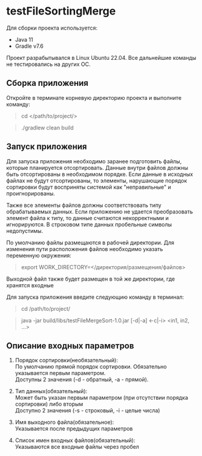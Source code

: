 # testFileSortingMerge
Для сборки проекта используется:
- Java 11
- Gradle v7.6

Проект разрабытывался в Linux Ubuntu 22.04. Все дальнейшие команды не тестировались на других ОС.

## Сборка приложения
Откройте в терминате корневую директорию проекта и выполните команду:
> cd </path/to/project/>

> ./gradlew clean build

## Запуск приложения
Для запуска приложения необходимо заранее подготовить файлы, которые планируется 
отсортировать. Данные внутри файлов должны быть отсортированы в необходимом порядке.
Если данные в исходных файлах не будут отсортированы, то элементы, нарушающие порядок
сортировки будут восприняты системой как "неправильные" и проигнорированы.

Также все элементы файлов должны соответствовать типу обрабатываемых данных. Если
приложению не удается преобразовать элемент файла к типу, то данные считаются некорректными и игнорируются.
В строковом типе данных пробельные символы недопустимы.

По умолчанию файлы размещаются в рабочей директории. 
Для изменения пути расположения файлов необходимо указать переменную окружения:
> export WORK_DIRECTORY=</директория/размещения/файлов>

Выходной файл также будет размещен в той же директории, где хранятся входные

Для запуска приложения введите следующию команду в терминал:
> cd /path/to/project/

> java -jar build/libs/testFileMergeSort-1.0.jar [-d|-a] <-c|-i> <out> <in1, in2, ...>

## Описание входных параметров
1. Порядок сортировки(необязательный):<br>
По умолчанию прямой порядок сортировки. Обязательно указывается первым параметром.<br>
Доступны 2 значения (-d - обратный, -a - прямой).

2. Тип данных(обязательный):<br>
Может быть указан первым параметром (при отсутствии порядка сортировки) либо вторым<br>
Доступно 2 значения (-s - строковый, -i - целые числа)
3. Имя выходного файла(обязательное):<br>
Указывается после предыдущих параметров
4. Список имен входных файлов(обязательный):<br>
Указываются все входные файлы через пробел







